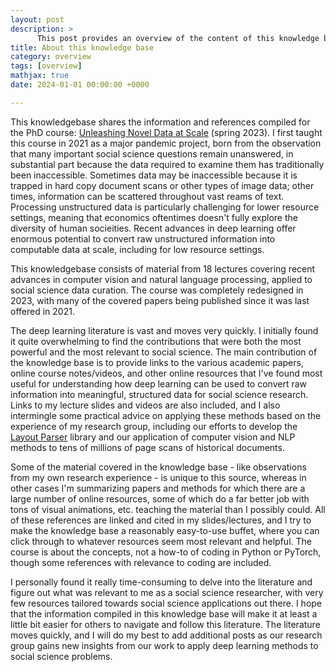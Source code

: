 ```yaml
---
layout: post
description: >
      This post provides an overview of the content of this knowledge base. 
title: About this knowledge base
category: overview
tags: [overview]
mathjax: true
date: 2024-01-01 00:00:00 +0000

---
```


This knowledgebase shares the information and references compiled for the PhD course: [Unleashing Novel Data at Scale](https://dell-research-harvard.github.io/teaching/economics-2355) (spring 2023). I first taught this course in 2021 as a major pandemic project, born from the observation that many important social science questions remain unanswered, in substantial part because the data required to examine them has traditionally been inaccessible. Sometimes data may be inaccessible because it is trapped in hard copy document scans or other types of image data; other times, information can be scattered throughout vast reams of text. Processing unstructured data is particularly challenging for lower resource settings, meaning that economics oftentimes doesn't fully explore the diversity of human socieities. Recent advances in deep learning offer enormous potential to convert raw unstructured information into computable data at scale, including for low resource settings. 

This knowledgebase consists of material from 18 lectures covering recent advances in computer vision and natural language processing, applied to social science data curation. The course was completely redesigned in 2023, with many of the covered papers being published since it was last offered in 2021. 

The deep learning literature is vast and moves very quickly. I initially found it quite overwhelming to find the contributions that were both the most powerful and the most relevant to social science. The main contribution of the knowledge base is to provide links to the various academic papers, online course notes/videos, and other online resources that I've found most useful for understanding how deep learning can be used to convert raw information into meaningful, structured data for social science research. Links to my lecture slides and videos are also included, and I also intermingle some practical advice on applying these methods based on the experience of my research group, including our efforts to develop the [Layout Parser](https://dell-research-harvard.github.io/resources/layout-parser) library and our application of computer vision and NLP methods to tens of millions of page scans of historical documents. 

Some of the material covered in the knowledge base - like observations from my own research experience - is unique to this source, whereas in other cases I'm summarizing papers and methods for which there are a large number of online resources, some of which do a far better job with tons of visual animations, etc. teaching the material than I possibly could. All of these references are linked and cited in my slides/lectures, and I try to make the knowledge base a reasonably easy-to-use buffet, where you can click through to whatever resources seem most relevant and helpful. The course is about the concepts, not a how-to of coding in Python or PyTorch, though some references with relevance to coding are included. 

I personally found it really time-consuming to delve into the literature and figure out what was relevant to me as a social science researcher, with very few resources tailored towards social science applications out there. I hope that the information compiled in this knowledge base will make it at least a little bit easier for others to navigate and follow this literature. The literature moves quickly, and I will do my best to add additional posts as our research group gains new insights from our work to apply deep learning methods to social science problems. 